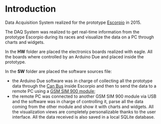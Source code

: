 # Introduction
Data Acquisition System realized for the prototype [Escorpio](https://www.facebook.com/TeamZeroCEscorpioEvo/?fref=ts) in 2015.

The DAQ System was realized to get real-time information from the prototype Escorpio during its races and visualize the data on a PC through
charts and widgets.

In the **HW** folder are placed the electronics boards realized with eagle. All the boards where controlled by an Arduino Due and placed inside 
the prototype.

In the **SW** folder are placed the software sources file:
- the Arduino Due software was in charge of collecting all the prototype data through the [Can Bus](https://en.wikipedia.org/wiki/CAN_bus) inside Escorpio and then to send the data 
to a remote PC using a [GSM SIM 900 module](http://www.geeetech.com/wiki/index.php/Arduino_GPRS_Shield);
- the remote PC was connected to another GSM SIM 900 module via USB and the software was in charge of controlling it, parse all the data 
coming from the other module and show it with charts and widgets. All the visualization views are completely personalizable thanks to the
user interface. All the data received is also saved in a local SQLite database.
